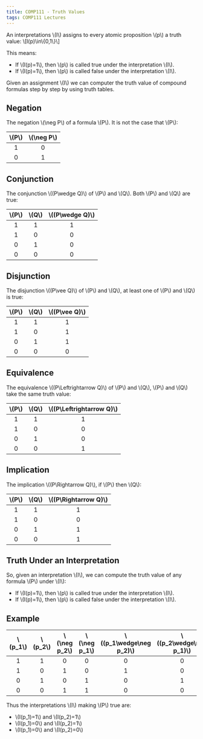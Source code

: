 ```yaml
---
title: COMP111 - Truth Values
tags: COMP111 Lectures
---
```

An interpretations &#92;(I&#92;) assigns to every atomic proposition &#92;(p&#92;) a truth value:
&#92;[I(p)&#92;in&#92;{0,1&#92;}&#92;]

This means:

* If &#92;(I(p)=1&#92;), then &#92;(p&#92;) is called true under the interpretation &#92;(I&#92;).
* If &#92;(I(p)=1&#92;), then &#92;(p&#92;) is called false under the interpretation &#92;(I&#92;).

Given an assignment &#92;(I&#92;) we can computer the truth value of compound formulas step by step by using truth tables.

## Negation
The negation &#92;(&#92;neg P&#92;) of a formula &#92;(P&#92;). It is not the case that &#92;(P&#92;):

| &#92;(P&#92;) | &#92;(&#92;neg P&#92;) |
| :-: | :-: |
| 1 | 0 |
| 0 | 1 |

## Conjunction
The conjunction &#92;((P&#92;wedge Q)&#92;) of &#92;(P&#92;) and &#92;(Q&#92;). Both &#92;(P&#92;) and &#92;(Q&#92;) are true:

| &#92;(P&#92;) | &#92;(Q&#92;) | &#92;((P&#92;wedge Q)&#92;) |
| :-: | :-: | :-: |
| 1 | 1 | 1 |
| 1 | 0 | 0 |
| 0 | 1 | 0 | 
| 0 | 0 | 0 |

## Disjunction
The disjunction &#92;((P&#92;vee Q)&#92;) of &#92;(P&#92;) and &#92;(Q&#92;), at least one of &#92;(P&#92;) and &#92;(Q&#92;) is true:

| &#92;(P&#92;) | &#92;(Q&#92;) | &#92;((P&#92;vee Q)&#92;) |
| :-: | :-: | :-: |
| 1 | 1 | 1 |
| 1 | 0 | 1 |
| 0 | 1 | 1 | 
| 0 | 0 | 0 |

## Equivalence
The equivalence &#92;((P&#92;Leftrightarrow Q)&#92;) of &#92;(P&#92;) and &#92;(Q&#92;), &#92;(P&#92;) and &#92;(Q&#92;) take the same truth value:

| &#92;(P&#92;) | &#92;(Q&#92;) | &#92;((P&#92;Leftrightarrow Q)&#92;) |
| :-: | :-: | :-: |
| 1 | 1 | 1 |
| 1 | 0 | 0 |
| 0 | 1 | 0 | 
| 0 | 0 | 1 |

## Implication
The implication &#92;((P&#92;Rightarrow Q)&#92;), if &#92;(P&#92;) then &#92;(Q&#92;):


| &#92;(P&#92;) | &#92;(Q&#92;) | &#92;((P&#92;Rightarrow Q)&#92;) |
| :-: | :-: | :-: |
| 1 | 1 | 1 |
| 1 | 0 | 0 |
| 0 | 1 | 1 | 
| 0 | 0 | 1 |

## Truth Under an Interpretation
So, given an interpretation &#92;(I&#92;), we can compute the truth value of any formula &#92;(P&#92;) under &#92;(I&#92;):

* If &#92;(I(p)=1&#92;), then &#92;(p&#92;) is called true under the interpretation &#92;(I&#92;).
* If &#92;(I(p)=1&#92;), then &#92;(p&#92;) is called false under the interpretation &#92;(I&#92;).

## Example

| &#92;(p_1&#92;) | &#92;(p_2&#92;) | &#92;(&#92;neg p_2&#92;) | &#92;(&#92;neg p_1&#92;) | &#92;((p_1&#92;wedge&#92;neg p_2)&#92;) | &#92;((p_2&#92;wedge&#92;neg p_1)&#92;)| &#92;(P&#92;) |
| :-: | :-: | :-: | :-: | :-: | :-: | :-: |
| 1 | 1 | 0 | 0 | 0 | 0 | 1 |
| 1 | 0 | 1 | 0 | 1 | 0 | 0 |
| 0 | 1 | 0 | 1 | 0 | 1 | 1 |
| 0 | 0 | 1 | 1 | 0 | 0 | 1 |

Thus the interpretations &#92;(I&#92;) making &#92;(P&#92;) true are:

* &#92;(I(p_1)=1&#92;) and &#92;(I(p_2)=1&#92;)
* &#92;(I(p_1)=0&#92;) and &#92;(I(p_2)=1&#92;)
* &#92;(I(p_1)=0&#92;) and &#92;(I(p_2)=0&#92;)
